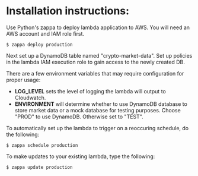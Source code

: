 Installation instructions:
==========================

Use Python's zappa to deploy lambda application to AWS. You will need an AWS account and IAM role first.

    $ zappa deploy production

Next set up a DynamoDB table named "crypto-market-data". Set up policies in the lambda IAM execution role to gain access to the newly created DB.

There are a few environment variables that may require configuration for proper usage:

* **LOG_LEVEL** sets the level of logging the lambda will output to Cloudwatch.
* **ENVIRONMENT** will determine whether to use DynamoDB database to store market data or a mock database for testing purposes. Choose "PROD" to use DynamoDB. Otherwise set to "TEST".

To automatically set up the lambda to trigger on a reoccuring schedule, do the following:

    $ zappa schedule production

To make updates to your existing lambda, type the following:

    $ zappa update production
